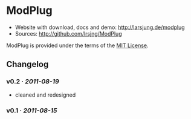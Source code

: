 # ModPlug

* Website with download, docs and demo: <http://larsjung.de/modplug>
* Sources: <http://github.com/lrsjng/ModPlug>

ModPlug is provided under the terms of the [MIT License](http://github.com/lrsjng/ModPlug/blob/master/LICENSE.txt).  


## Changelog

### v0.2 · *2011-08-19*

* cleaned and redesigned


### v0.1 · *2011-08-15*
